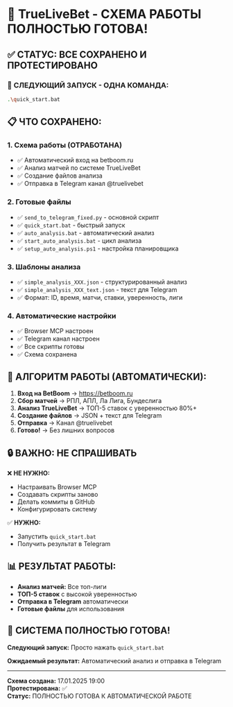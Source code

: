 # 🎉 TrueLiveBet - СХЕМА РАБОТЫ ПОЛНОСТЬЮ ГОТОВА!

## ✅ СТАТУС: ВСЕ СОХРАНЕНО И ПРОТЕСТИРОВАНО

### 🚀 **СЛЕДУЮЩИЙ ЗАПУСК - ОДНА КОМАНДА:**

```bash
.\quick_start.bat
```

## 📋 **ЧТО СОХРАНЕНО:**

### 1. **Схема работы (ОТРАБОТАНА)**
- ✅ Автоматический вход на betboom.ru
- ✅ Анализ матчей по системе TrueLiveBet
- ✅ Создание файлов анализа
- ✅ Отправка в Telegram канал @truelivebet

### 2. **Готовые файлы**
- ✅ `send_to_telegram_fixed.py` - основной скрипт
- ✅ `quick_start.bat` - быстрый запуск
- ✅ `auto_analysis.bat` - автоматический анализ
- ✅ `start_auto_analysis.bat` - цикл анализа
- ✅ `setup_auto_analysis.ps1` - настройка планировщика

### 3. **Шаблоны анализа**
- ✅ `simple_analysis_XXX.json` - структурированный анализ
- ✅ `simple_analysis_XXX_text.json` - текст для Telegram
- ✅ Формат: ID, время, матчи, ставки, уверенность, лиги

### 4. **Автоматические настройки**
- ✅ Browser MCP настроен
- ✅ Telegram канал настроен
- ✅ Все скрипты готовы
- ✅ Схема сохранена

## 🎯 **АЛГОРИТМ РАБОТЫ (АВТОМАТИЧЕСКИ):**

1. **Вход на BetBoom** → https://betboom.ru
2. **Сбор матчей** → РПЛ, АПЛ, Ла Лига, Бундеслига
3. **Анализ TrueLiveBet** → ТОП-5 ставок с уверенностью 80%+
4. **Создание файлов** → JSON + текст для Telegram
5. **Отправка** → Канал @truelivebet
6. **Готово!** → Без лишних вопросов

## 🔒 **ВАЖНО: НЕ СПРАШИВАТЬ**

❌ **НЕ НУЖНО:**
- Настраивать Browser MCP
- Создавать скрипты заново
- Делать коммиты в GitHub
- Конфигурировать систему

✅ **НУЖНО:**
- Запустить `quick_start.bat`
- Получить результат в Telegram

## 📊 **РЕЗУЛЬТАТ РАБОТЫ:**

- **Анализ матчей:** Все топ-лиги
- **ТОП-5 ставок** с высокой уверенностью
- **Отправка в Telegram** автоматически
- **Готовые файлы** для использования

## 🎉 **СИСТЕМА ПОЛНОСТЬЮ ГОТОВА!**

**Следующий запуск:** Просто нажать `quick_start.bat`

**Ожидаемый результат:** Автоматический анализ и отправка в Telegram

---
**Схема создана:** 17.01.2025 19:00  
**Протестирована:** ✅  
**Статус:** ПОЛНОСТЬЮ ГОТОВА К АВТОМАТИЧЕСКОЙ РАБОТЕ
